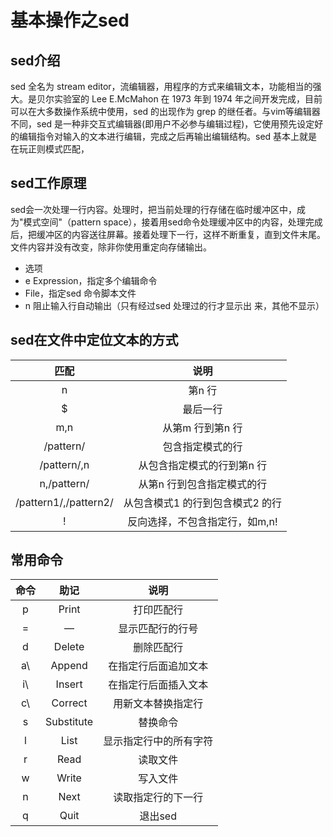 # 基本操作之sed

## sed介绍
sed 全名为 stream editor，流编辑器，用程序的方式来编辑文本，功能相当的强大。是贝尔实验室的 Lee E.McMahon 在 1973 年到 1974 年之间开发完成，目前可以在大多数操作系统中使用，sed 的出现作为 grep 的继任者。与vim等编辑器不同，sed 是一种非交互式编辑器(即用户不必参与编辑过程)，它使用预先设定好的编辑指令对输入的文本进行编辑，完成之后再输出编辑结构。sed 基本上就是在玩正则模式匹配，

## sed工作原理
sed会一次处理一行内容。处理时，把当前处理的行存储在临时缓冲区中，成为"模式空间"（pattern space），接着用sed命令处理缓冲区中的内容，处理完成后，把缓冲区的内容送往屏幕。接着处理下一行，这样不断重复，直到文件末尾。文件内容并没有改变，除非你使用重定向存储输出。

+ 选项
+ e Expression，指定多个编辑命令
+  File，指定sed 命令脚本文件
+ n 阻止输入行自动输出（只有经过sed 处理过的行才显示出
来，其他不显示）


## sed在文件中定位文本的方式
匹配 | 说明
:--: | :--:
n  | 第n 行
$  | 最后一行
m,n  | 从第m 行到第n 行
/pattern/  | 包含指定模式的行
/pattern/,n  | 从包含指定模式的行到第n 行
n,/pattern/  | 从第n 行到包含指定模式的行
/pattern1/,/pattern2/  | 从包含模式1 的行到包含模式2 的行
!  | 反向选择，不包含指定行，如m,n!


## 常用命令
命令 | 助记 | 说明
:--: | :--: | :--:
p  | Print  | 打印匹配行
= |  —  | 显示匹配行的行号
d  | Delete  | 删除匹配行
a\  | Append  | 在指定行后面追加文本
i\  | Insert  | 在指定行后面插入文本
c\  | Correct  | 用新文本替换指定行
s  | Substitute  | 替换命令
l  | List  | 显示指定行中的所有字符
r  | Read  | 读取文件
w  | Write  | 写入文件
n  | Next  | 读取指定行的下一行
q  | Quit  | 退出sed




